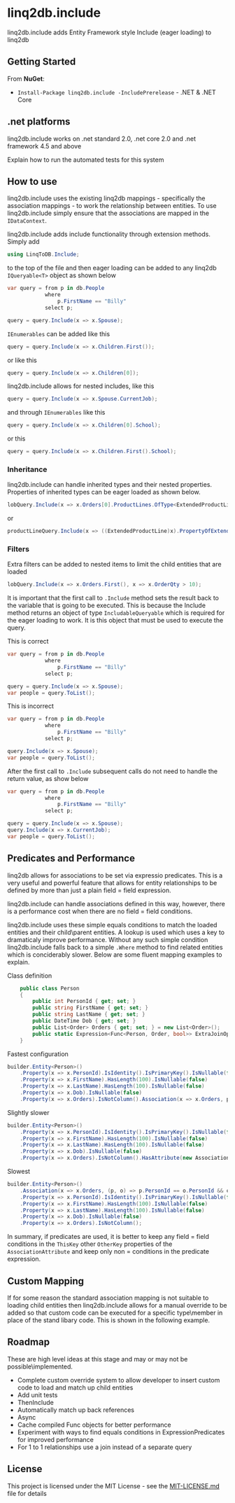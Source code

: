 # linq2db.include

linq2db.include adds Entity Framework style Include (eager loading) to linq2db

## Getting Started

From **NuGet**:
* `Install-Package linq2db.include -IncludePrerelease` - .NET & .NET Core

## .net platforms

linq2db.include works on .net standard 2.0, .net core 2.0 and .net framework 4.5 and above


Explain how to run the automated tests for this system

## How to use

linq2db.include uses the existing linq2db mappings - specifically the association mappings - to work the relationship between entities.  To use linq2db.include simply ensure that the associations are mapped in the `IDataContext`.


linq2db.include adds include functionality through extension methods.  
Simply add

``` c#
using LinqToDB.Include;
```
to the top of the file and then eager loading can be added to any linq2db `IQueryable<T>` object as shown below

``` c#
var query = from p in db.People
            where
                p.FirstName == "Billy"
            select p;

query = query.Include(x => x.Spouse);
```

`IEnumerables` can be added like this
``` c#
query = query.Include(x => x.Children.First());
```
or like this
``` c#
query = query.Include(x => x.Children[0]);
```

linq2db.include allows for nested includes, like this
``` c#
query = query.Include(x => x.Spouse.CurrentJob);
```

and through `IEnumerables` like this
``` c#
query = query.Include(x => x.Children[0].School);
```

or this

``` c#
query = query.Include(x => x.Children.First().School);
```

### Inheritance

linq2db.include can handle inherited types and their nested properties. Properties of inherited types can be eager loaded as shown below.
``` c#
lobQuery.Include(x => x.Orders[0].ProductLines.OfType<ExtendedProductLine>().First().PropertyOfExtendedClass);
```

or
``` c#
productLineQuery.Include(x => ((ExtendedProductLine)x).PropertyOfExtendedClass);
```

### Filters

Extra filters can be added to nested items to limit the child entities that are loaded
``` c#
lobQuery.Include(x => x.Orders.First(), x => x.OrderQty > 10);
```


It is important that the first call to `.Include` method sets the result back to the variable that is going to be executed. This is because the Include method returns an object of type `IncludableQueryable` which is required for the eager loading to work.  It is this object that must be used to execute the query.

This is correct
``` c#
var query = from p in db.People
            where
                p.FirstName == "Billy"
            select p;

query = query.Include(x => x.Spouse);
var people = query.ToList();
```

This is incorrect

``` c#
var query = from p in db.People
            where
                p.FirstName == "Billy"
            select p;

query.Include(x => x.Spouse);
var people = query.ToList();
```

After the first call to `.Include` subsequent calls do not need to handle the return value, as show below

``` c#
var query = from p in db.People
            where
                p.FirstName == "Billy"
            select p;

query = query.Include(x => x.Spouse);
query.Include(x => x.CurrentJob);
var people = query.ToList();
```

## Predicates and Performance

linq2db allows for associations to be set via expressio predicates.  This is a very useful and powerful feature that allows for entity relationships to be defined by more than just a plain field = field expression.  

linq2db.include can handle associations defined in this way, however, there is a performance cost when there are no field = field conditions.  

linq2db.include uses these simple equals conditions to match the loaded entities and their child\parent entities.  A lookup is used which uses a key to dramaticaly improve performance.  Without any such simple condition linq2db.include falls back to a simple `.Where` method to find related entities which is conciderably slower.  Below are some fluent mapping examples to explain.  

Class definition
``` c#
    public class Person
    {
        public int PersonId { get; set; }
        public string FirstName { get; set; }
        public string LastName { get; set; }
        public DateTime Dob { get; set; }
        public List<Order> Orders { get; set; } = new List<Order>();
        public static Expression<Func<Person, Order, bool>> ExtraJoinOptions = (p, o) => o.OrderId < 99;
    }
```


Fastest configuration

``` c#
builder.Entity<Person>()    
    .Property(x => x.PersonId).IsIdentity().IsPrimaryKey().IsNullable(false)
    .Property(x => x.FirstName).HasLength(100).IsNullable(false)
    .Property(x => x.LastName).HasLength(100).IsNullable(false)
    .Property(x => x.Dob).IsNullable(false)        
    .Property(x => x.Orders).IsNotColumn().Association(x => x.Orders, p => p.PersonId, o => o.First().PersonId);
```

Slightly slower

``` c#
builder.Entity<Person>()    
    .Property(x => x.PersonId).IsIdentity().IsPrimaryKey().IsNullable(false)
    .Property(x => x.FirstName).HasLength(100).IsNullable(false)
    .Property(x => x.LastName).HasLength(100).IsNullable(false)
    .Property(x => x.Dob).IsNullable(false)        
    .Property(x => x.Orders).IsNotColumn().HasAttribute(new AssociationAttribute { Predicate = personPredicate, ThisKey = nameof(Order.PersonId), OtherKey = nameof(Person.PersonId), CanBeNull = true });

```

Slowest
``` c#
builder.Entity<Person>()    
    .Association(x => x.Orders, (p, o) => p.PersonId == o.PersonId && o.OrderId < 99)
    .Property(x => x.PersonId).IsIdentity().IsPrimaryKey().IsNullable(false)
    .Property(x => x.FirstName).HasLength(100).IsNullable(false)
    .Property(x => x.LastName).HasLength(100).IsNullable(false)
    .Property(x => x.Dob).IsNullable(false)        
    .Property(x => x.Orders).IsNotColumn();

```

In summary, if predicates are used, it is better to keep any field = field conditions in the `ThisKey` other `OtherKey` properties of the `AssociationAttribute` and keep only non = conditions in the predicate expression.


## Custom Mapping

If for some reason the standard association mapping is not suitable to loading child entities then linq2db.include allows for a manual override to be added so that custom code can be executed for a specific type\member in place of the stand libary code. This is shown in the following example.


## Roadmap

These are high level ideas at this stage and may or may not be possible\implemented.

* Complete custom override system to allow developer to insert custom code to load and match up child entities
* Add unit tests
* ThenInclude
* Automatically match up back references
* Async
* Cache compiled Func objects for better performance
* Experiment with ways to find equals conditions in ExpressionPredicates for improved performance
* For 1 to 1 relationships use a join instead of a separate query

## License

This project is licensed under the MIT License - see the [MIT-LICENSE.md](MIT-LICENSE.md) file for details
